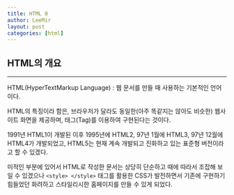 ```yaml
---
title: HTML 0
author: LeeMir
layout: post
categories: [html]
---
```

## HTML의 개요
- - -

HTML(HyperTextMarkup Language)
 : 웹 문서를 만들 때 사용하는 기본적인 언어이다.

HTML의 특징이라 함은, 브라우저가 달라도 동일한(아주 똑같지는 않아도 비슷한) 웹사이트 화면을 제공하며, 태그(Tag)를 이용하여 구현된다는 것이다.

1991년 HTML1이 개발된 이후 1995년에 HTML2, 97년 1월에 HTML3, 97년 12월에 HTML4가 개발되었고, HTML5는 현재 계속 개발되고 진화하고 있는 표준형 버전이라고 할 수 있겠다.

미적인 부분에 있어서 HTML로 작성한 문서는 상당히 단순하고 때에 따라서 조잡해 보일 수 있겠으나 ```<style> </style>``` 태그를 활용한 CSS가 발전하면서 기존에 구현하기 힘들었던 화려하고 스타일리시한 홈페이지를 만들 수 있게 되었다.